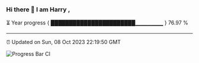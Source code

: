 ### Hi there 👋 I am Harry , 

⏳ Year progress { ███████████████████████▁▁▁▁▁▁▁ } 76.97 %

---

⏰ Updated on Sun, 08 Oct 2023 22:19:50 GMT

![Progress Bar CI](https://github.com/duykhang68/duykhang68/workflows/Progress%20Bar%20CI/badge.svg)

